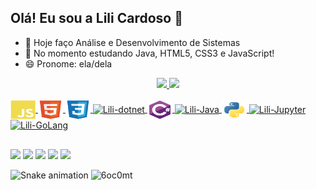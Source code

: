 ## Olá! Eu sou a Lili Cardoso 👋


- 🔭 Hoje faço Análise e Desenvolvimento de Sistemas
- 🌱 No momento estudando Java, HTML5, CSS3 e JavaScript!
- 😄 Pronome: ela/dela

<div align="center">
  <a href="https://github.com/Lili200Cardoso">
  <img height="180em" src="https://github-readme-stats.vercel.app/api?username=Lili200Cardoso&show_icons=true&theme=dracula&include_all_commits=true&count_private=true"/>
  <img height="180em" src="https://github-readme-stats.vercel.app/api/top-langs/?username=Lili200Cardoso&layout=compact&langs_count=7&theme=dracula"/>
</div>
<div style="display: inline_block"><br>
  <img align="center" alt="Lili-Js" height="30" width="40" src="https://raw.githubusercontent.com/devicons/devicon/master/icons/javascript/javascript-plain.svg">
  <img align="center" alt="Lili-HTML" height="30" width="40" src="https://raw.githubusercontent.com/devicons/devicon/master/icons/html5/html5-original.svg">
  <img align="center" alt="Lili-CSS" height="30" width="40" src="https://raw.githubusercontent.com/devicons/devicon/master/icons/css3/css3-original.svg">
  <img align="center" alt="Lili-dotnet" height="30" width="40" src="https://cdn.jsdelivr.net/gh/devicons/devicon/icons/dot-net/dot-net-original.svg">
  <img align="center" alt="Lili-Csharp" height="30" width="40" src="https://raw.githubusercontent.com/devicons/devicon/master/icons/csharp/csharp-original.svg">
  <img align="center" alt="Lili-Java" height="30" width="40" src="https://cdn.jsdelivr.net/gh/devicons/devicon/icons/java/java-original-wordmark.svg">
  <img align="center" alt="Lili-Python" height="30" width="40" src="https://raw.githubusercontent.com/devicons/devicon/master/icons/python/python-original.svg">
  <img align="center" alt="Lili-Jupyter" height="30" width="40" src="https://cdn.jsdelivr.net/gh/devicons/devicon/icons/jupyter/jupyter-original-wordmark.svg"> 
  <img align="center" alt="Lili-GoLang" height="30" width="40" src="https://cdn.jsdelivr.net/gh/devicons/devicon/icons/go/go-original.svg">  
  
</div>

##

<div>
  <a href="https://www.youtube.com/watch?v=hmLTLa_m48k&t=6s" target="_blank"><img src="https://img.shields.io/badge/YouTube-FF0000?style=for-the-badge&logo=youtube&logoColor=white" target="_blank"></a>
  <a href="https://www.instagram.com/lili200cardoso/" target="_blank"><img src="https://img.shields.io/badge/-Instagram-%23E4405F?style=for-the-badge&logo=instagram&logoColor=white" target="_blank"></a> 
  <a href="mailto:lili200guedes@gmail.com"><img src="https://img.shields.io/badge/-Gmail-%23333?style=for-the-badge&logo=gmail&logoColor=white" target="_blank"></a>
  <a href="https://www.linkedin.com/in/lilicardoso/" target="_blank"><img src="https://img.shields.io/badge/-LinkedIn-%230077B5?style=for-the-badge&logo=linkedin&logoColor=white" target="_blank"></a>
  <a href="https://wa.me/5531983095363"target="_blank"><img src="https://img.shields.io/badge/WhatsApp-25D366?style=for-the-badge&logo=whatsapp&logoColor=white" target="_blank"></a>

![Snake animation](https://github.com/Lili200Cardoso/Lili200Cardoso/blob/output/github-contribution-grid-snake.svg)
![6oc0mt](https://user-images.githubusercontent.com/96260047/181830634-e1b74f0a-d597-4a38-943c-9b25fbb8fc3a.gif)
</div>











